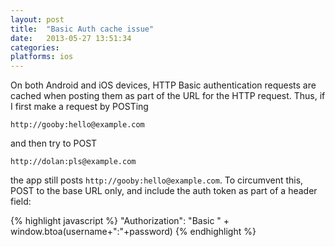 ```yaml
---
layout: post
title:  "Basic Auth cache issue"
date:   2013-05-27 13:51:34
categories: 
platforms: ios
---
```


On both Android and iOS devices, HTTP Basic authentication requests are cached when posting them as part of the URL for the HTTP request. Thus, if I first make a request by POSTing

```
http://gooby:hello@example.com
```

and then try to POST

```
http://dolan:pls@example.com
```

the app still posts `http://gooby:hello@example.com`. To circumvent this, POST to the base URL only, and include the auth token as part of a header field:

{% highlight javascript %}
"Authorization": "Basic " + window.btoa(username+":"+password)
{% endhighlight %}